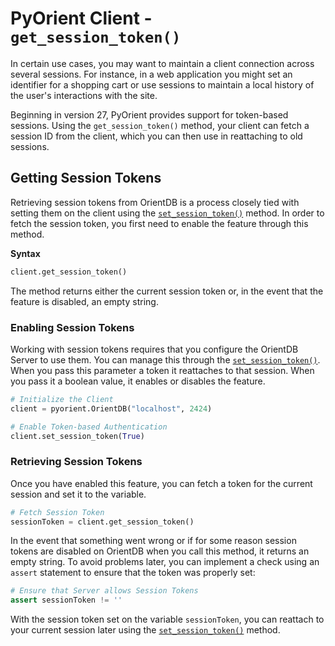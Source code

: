 
# PyOrient Client - `get_session_token()`

In certain use cases, you may want to maintain a client connection across several sessions.  For instance, in a web application you might set an identifier for a shopping cart or use sessions to maintain a local history of the user's interactions with the site.

Beginning in version 27, PyOrient provides support for token-based sessions.  Using the `get_session_token()` method, your client can fetch a session ID from the client, which you can then use in reattaching to old sessions.

## Getting Session Tokens

Retrieving session tokens from OrientDB is a process closely tied with setting them on the client using the [`set_session_token()`](PyOrient-Client-Set-Session-Token.md) method.  In order to fetch the session token, you first need to enable the feature through this method.

**Syntax**

```py
client.get_session_token()
```

The method returns either the current session token or, in the event that the feature is disabled, an empty string.


### Enabling Session Tokens

Working with session tokens requires that you configure the OrientDB Server to use them.  You can manage this through the [`set_session_token()`](PyOrient-Client-Set-Session-Token.md).  When you pass this parameter a token it reattaches to that session.  When you pass it a boolean value, it enables or disables the feature.

```py
# Initialize the Client
client = pyorient.OrientDB("localhost", 2424)

# Enable Token-based Authentication
client.set_session_token(True)
```

### Retrieving Session Tokens

Once you have enabled this feature, you can fetch a token for the current session and set it to the variable.

```py
# Fetch Session Token
sessionToken = client.get_session_token()
```

In the event that something went wrong or if for some reason session tokens are disabled on OrientDB when you call this method, it returns an empty string.  To avoid problems later, you can implement a check using an `assert` statement to ensure that the token was properly set:

```py
# Ensure that Server allows Session Tokens
assert sessionToken != ''
```

With the session token set on the variable `sessionToken`, you can reattach to your current session later using the [`set_session_token()`](PyOrient-Client-Set-Session-Token.md) method. 

